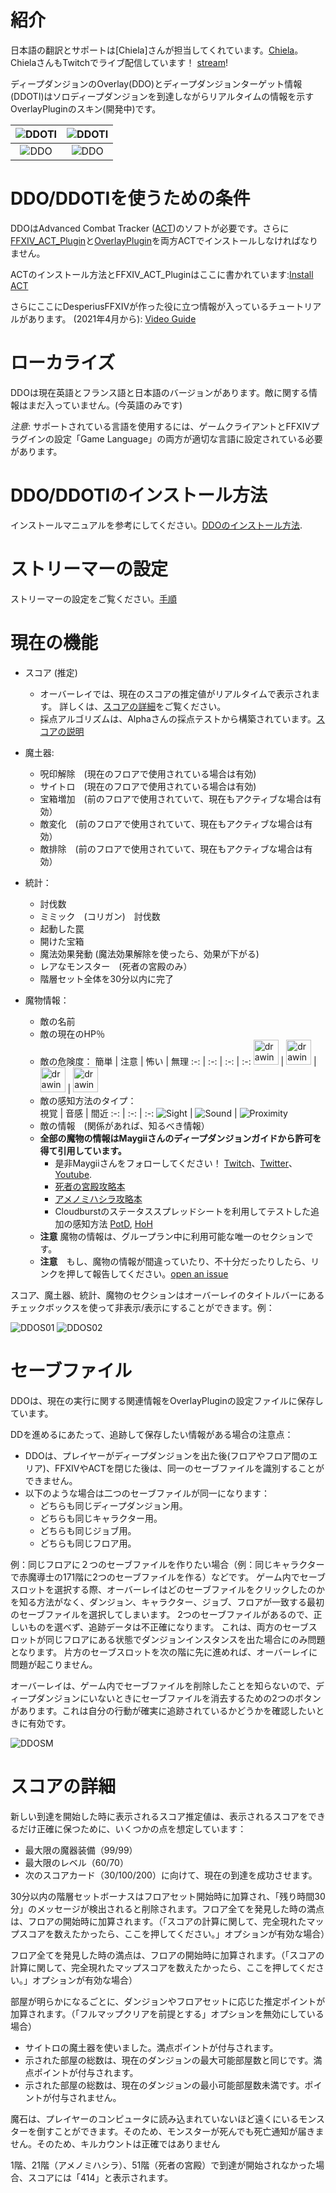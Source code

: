 # 紹介

日本語の翻訳とサポートは[Chiela]さんが担当してくれています。[Chiela](https://twitter.com/certa)。ChielaさんもTwitchでライブ配信しています！ [stream](https://www.twitch.tv/hurricanechiela)!

ディープダンジョンのOverlay(DDO)とディープダンジョンターゲット情報(DDOTI)はソロディープダンジョンを到達しながらリアルタイムの情報を示すOverlayPluginのスキン(開発中)です。

|![DDOTI](../../docs/en/DDOTI.png?raw=true) | ![DDOTI](../../docs/en/DDOTI_Dark.png?raw=true) |
| :-: | :-: |
|![DDO](DetailsFull01.png?raw=true) | ![DDO](DetailsFull01_Dark.png?raw=true) |

# DDO/DDOTIを使うための条件

DDOはAdvanced Combat Tracker ([ACT](https://advancedcombattracker.com/))のソフトが必要です。さらに[FFXIV_ACT_Plugin](https://github.com/ravahn/FFXIV_ACT_Plugin)と[OverlayPlugin](https://github.com/ngld/OverlayPlugin)を両方ACTでインストールしなければなりません。

ACTのインストール方法とFFXIV_ACT_Pluginはここに書かれています:[Install ACT](https://github.com/FFXIV-ACT/setup-guide)

さらにここにDesperiusFFXIVが作った役に立つ情報が入っているチュートリアルがあります。 (2021年4月から): [Video Guide](https://www.youtube.com/watch?v=urZTrF864x8&t=0s)

# ローカライズ

DDOは現在英語とフランス語と日本語のバージョンがあります。敵に関する情報はまだ入っていません。(今英語のみです)

_注意_: サポートされている言語を使用するには、ゲームクライアントとFFXIVプラグインの設定「Game Language」の両方が適切な言語に設定されている必要があります。

# DDO/DDOTIのインストール方法

インストールマニュアルを参考にしてください。[DDOのインストール方法](INSTALL.md).  

# ストリーマーの設定

ストリーマーの設定をご覧ください。[手順](STREAMER.md)

# 現在の機能

* スコア (推定)
	* オーバーレイでは、現在のスコアの推定値がリアルタイムで表示されます。 詳しくは、[スコアの詳細](https://github.com/IAmLokken/DeepDungeonOverlay/blob/main/overlay/docs/ja/README.MD#%E3%82%B9%E3%82%B3%E3%82%A2%E3%81%AE%E8%A9%B3%E7%B4%B0)をご覧ください。
	* 採点アルゴリズムは、Alphaさんの採点テストから構築されています。[スコアの説明](https://docs.google.com/document/d/1MnR2Xtj2lol1LESgscI6yi_1xcAeP3FBwJecbD-EiwE/edit)
	 
* 魔土器:
	* 呪印解除　(現在のフロアで使用されている場合は有効)
	* サイトロ　(現在のフロアで使用されている場合は有効)
	* 宝箱増加　(前のフロアで使用されていて、現在もアクティブな場合は有効）
	* 敵変化　(前のフロアで使用されていて、現在もアクティブな場合は有効）
	* 敵排除　(前のフロアで使用されていて、現在もアクティブな場合は有効）

* 統計：
	* 討伐数
	* ミミック　(コリガン)　討伐数
	* 起動した罠 
	* 開けた宝箱
	* 魔法効果発動   (魔法効果解除を使ったら、効果が下がる)
	* レアなモンスター　(死者の宮殿のみ）
	* 階層セット全体を30分以内に完了
	
* 魔物情報：
    * 敵の名前
	* 敵の現在のHP％
	* 敵の危険度：
		簡単 | 注意 | 怖い | 無理
		:-: | :-: | :-: | :-: 
		<img src="../../img/Easy.png" alt="drawing" width="40"/> | <img src="../../img/Caution.png" alt="drawing" width="40"/> | <img src="../../img/Scary.png" alt="drawing" width="40"/> | <img src="../../img/Impossible.png" alt="drawing" width="40"/>
	* 敵の感知方法のタイプ：	
		視覚 | 音感 | 間近
		:-: | :-: | :-:
		![Sight](../../img/Sight.png) | ![Sound](../../img/Sound.png) | ![Proximity](../../img/Proximity.png)
	* 敵の情報　(関係があれば、知るべき情報）
	* __全部の魔物の情報はMaygiiさんのディープダンジョンガイドから許可を得て引用しています。__
	 	* 是非Maygiiさんをフォローしてください！ [Twitch](https://www.twitch.tv/maygii)、[Twitter](https://twitter.com/MaybeMaygi)、[Youtube](https://www.youtube.com/c/Maygi).
		* [死者の宮殿攻略本](https://docs.google.com/document/d/e/2PACX-1vQpzFuhmSwTXuZSmtnKLNgQ0nRhumCFaB8NvCXFXSjrBHPRT5lXY8jMR4RaCK1aNfcl_G5ph5DNNwfl/pub)
		* [アメノミハシラ攻略本](https://docs.google.com/document/d/1YVBSTOgJO-xOAB6YyKZEZRikjXFPle6Ihf_E7VdmQnI/edit)
		* Cloudburstのステータススプレッドシートを利用してテストした追加の感知方法 [PotD](https://docs.google.com/spreadsheets/d/1nKI0-AApj-aiuUimrPkuQUJaa4DU8Ox7KqdC_ibme8E/edit#gid=12879293), [HoH](https://docs.google.com/spreadsheets/d/1aDlsiN3At6Fvfj_gg5weucDYqjQawQxGHFhJvzEUrek/edit#gid=375717345)
	* **注意** 魔物の情報は、グループラン中に利用可能な唯一のセクションです。
	* **注意**　もし、魔物の情報が間違っていたり、不十分だったりしたら、リンクを押して報告してください。[open an issue](https://github.com/IAmLokken/DeepDungeonOverlay/issues)

スコア、魔土器、統計、魔物のセクションはオーバーレイのタイトルバーにあるチェックボックスを使って非表示/表示にすることができます。例：

![DDOS01](DetailsSimple01.png?raw=true) ![DDOS02](DetailsSimple02.png?raw=true)

# セーブファイル

DDOは、現在の実行に関する関連情報をOverlayPluginの設定ファイルに保存しています。

DDを進めるにあたって、追跡して保存したい情報がある場合の注意点：
* DDOは、プレイヤーがディープダンジョンを出た後(フロアやフロア間のエリア)、FFXIVやACTを閉じた後は、同一のセーブファイルを識別することができません。
* 以下のような場合は二つのセーブファイルが同一になります：
	* どちらも同じディープダンジョン用。
	* どちらも同じキャラクター用。
	* どちらも同じジョブ用。
	* どちらも同じフロア用。

例：同じフロアに２つのセーブファイルを作りたい場合（例：同じキャラクターで赤魔導士の171階に2つのセーブファイルを作る）などです。
ゲーム内でセーブスロットを選択する際、オーバーレイはどのセーブファイルをクリックしたのかを知る方法がなく、ダンジョン、キャラクター、ジョブ、フロアが一致する最初のセーブファイルを選択してしまいます。 2つのセーブファイルがあるので、正しいものを選べず、追跡データは不正確になります。
これは、両方のセーブスロットが同じフロアにある状態でダンジョンインスタンスを出た場合にのみ問題となります。 片方のセーブスロットを次の階に先に進めれば、オーバーレイに問題が起こりません。

オーバーレイは、ゲーム内でセーブファイルを削除したことを知らないので、ディープダンジョンにいないときにセーブファイルを消去するための2つのボタンがあります。これは自分の行動が確実に追跡されているかどうかを確認したいときに有効です。

![DDOSM](SaveManager.png?raw=true)

# スコアの詳細

新しい到達を開始した時に表示されるスコア推定値は、表示されるスコアをできるだけ正確に保つために、いくつかの点を想定しています：
* 最大限の魔器装備（99/99）
* 最大限のレベル（60/70）
* 次のスコアカード（30/100/200）に向けて、現在の到達を成功させます。
	
30分以内の階層セットボーナスはフロアセット開始時に加算され、「残り時間30分」のメッセージが検出されると削除されます。フロア全てを発見した時の満点は、フロアの開始時に加算されます。（「スコアの計算に関して、完全現れたマップスコアを数えたかったら、ここを押してください。」オプションが有効な場合）

フロア全てを発見した時の満点は、フロアの開始時に加算されます。（「スコアの計算に関して、完全現れたマップスコアを数えたかったら、ここを押してください。」オプションが有効な場合）

部屋が明らかになるごとに、ダンジョンやフロアセットに応じた推定ポイントが加算されます。（「フルマップクリアを前提とする」オプションを無効にしている場合）
* サイトロの魔土器を使いました。満点ポイントが付与されます。
* 示された部屋の総数は、現在のダンジョンの最大可能部屋数と同じです。満点ポイントが付与されます。
* 示された部屋の総数は、現在のダンジョンの最小可能部屋数未満です。ポイントが付与されません。

魔石は、プレイヤーのコンピュータに読み込まれていないほど遠くにいるモンスターを倒すことができます。そのため、モンスターが死んでも死亡通知が届きません。そのため、キルカウントは正確ではありません

1階、21階（アメノミハシラ）、51階（死者の宮殿）で到達が開始されなかった場合、スコアには「414」と表示されます。
